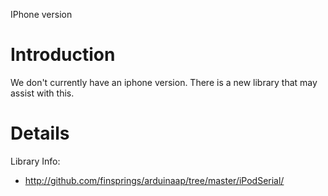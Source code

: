IPhone version

# Introduction #

We don't currently have an iphone version.  There is a new library that may assist with this.


# Details #

Library Info:
  * http://github.com/finsprings/arduinaap/tree/master/iPodSerial/